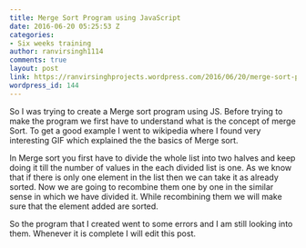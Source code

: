 ```yaml
---
title: Merge Sort Program using JavaScript
date: 2016-06-20 05:25:53 Z
categories:
- Six weeks training
author: ranvirsingh1114
comments: true
layout: post
link: https://ranvirsinghprojects.wordpress.com/2016/06/20/merge-sort-program-using-javascript/
wordpress_id: 144
---
```


So I was trying to create a Merge sort program using JS. Before trying to make the program we first have to understand what is the concept of merge Sort. To get a good example I went to wikipedia where I found very interesting GIF which explained the the basics of Merge sort.

In Merge sort you first have to divide the whole list into two halves and keep doing it till the number of values in the each divided list is one. As we know that if there is only one element in the list then we can take it as already sorted. Now we are going to recombine them one by one in the similar sense in which we have divided it. While recombining them we will make sure that the element added are sorted.

So the program that I created went to some errors and I am still looking into them. Whenever it is complete I will edit this post.
